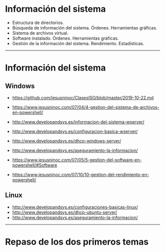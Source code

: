 # Información del sistema
- Estructura de directorios.
- Búsqueda de información del sistema. Órdenes. Herramientas gráficas.
- Sistema de archivos virtual.
- Software instalado. Órdenes. Herramientas gráficas.
- Gestión de la información del sistema. Rendimiento. Estadísticas.

------------------

# Información del sistema
## Windows
* https://github.com/jesusninoc/ClasesISO/blob/master/2019-10-22.md
* https://www.jesusninoc.com/07/04/4-gestion-del-sistema-de-archivos-en-powershell/

* http://www.developandsys.es/informacion-del-sistema-wserver/
* http://www.developandsys.es/configuracion-basica-wserver/
* http://www.developandsys.es/dhcp-windows-server/
* http://www.developandsys.es/aseguramiento-la-informacion/	

* https://www.jesusninoc.com/07/05/5-gestion-del-software-en-powershell/#Software

* https://www.jesusninoc.com/07/10/10-gestion-del-rendimiento-en-powershell/

## Linux
* http://www.developandsys.es/configuraciones-basicas-linux/
* http://www.developandsys.es/dhcp-ubuntu-server/
* http://www.developandsys.es/aseguramiento-la-informacion/	

------------------

# Repaso de los dos primeros temas

